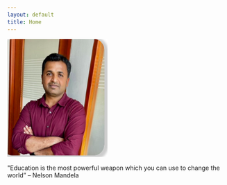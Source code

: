 ```yaml
---
layout: default
title: Home
---
```



![Natesh B V](assets/images/nata.png)


"Education is the most powerful weapon which you can use to change the world” – Nelson Mandela

